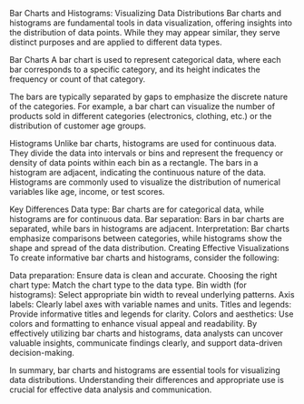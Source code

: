 Bar Charts and Histograms: Visualizing Data Distributions
Bar charts and histograms are fundamental tools in data visualization, offering insights into the distribution of data points. While they may appear similar, they serve distinct purposes and are applied to different data types.

Bar Charts
A bar chart is used to represent categorical data, where each bar corresponds to a specific category, and its height indicates the frequency or count of that category.

 The bars are typically separated by gaps to emphasize the discrete nature of the categories. For example, a bar chart can visualize the number of products sold in different categories (electronics, clothing, etc.) or the distribution of customer age groups.

Histograms
Unlike bar charts, histograms are used for continuous data. They divide the data into intervals or bins and represent the frequency or density of data points within each bin as a rectangle. The bars in a histogram are adjacent, indicating the continuous nature of the data. Histograms are commonly used to visualize the distribution of numerical variables like age, income, or test scores.

Key Differences
Data type: Bar charts are for categorical data, while histograms are for continuous data.
Bar separation: Bars in bar charts are separated, while bars in histograms are adjacent.
Interpretation: Bar charts emphasize comparisons between categories, while histograms show the shape and spread of the data distribution.
Creating Effective Visualizations
To create informative bar charts and histograms, consider the following:

Data preparation: Ensure data is clean and accurate.
Choosing the right chart type: Match the chart type to the data type.
Bin width (for histograms): Select appropriate bin width to reveal underlying patterns.
Axis labels: Clearly label axes with variable names and units.
Titles and legends: Provide informative titles and legends for clarity.
Colors and aesthetics: Use colors and formatting to enhance visual appeal and readability.
By effectively utilizing bar charts and histograms, data analysts can uncover valuable insights, communicate findings clearly, and support data-driven decision-making.

In summary, bar charts and histograms are essential tools for visualizing data distributions. Understanding their differences and appropriate use is crucial for effective data analysis and communication.
